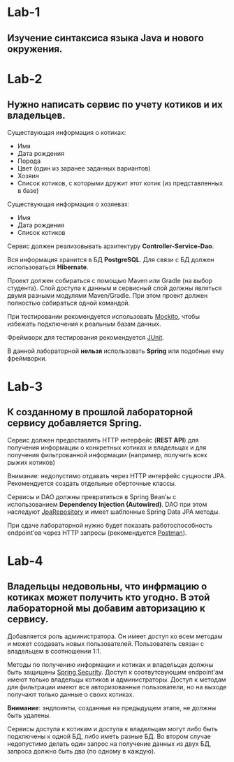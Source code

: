 # Lab-1

## Изучение синтаксиса языка Java и нового окружения.




# Lab-2

## Нужно написать сервис по учету котиков и их владельцев.

Существующая информация о котиках:
- Имя
- Дата рождения
- Порода
- Цвет (один из заранее заданных вариантов)
- Хозяин
- Список котиков, с которыми дружит этот котик (из представленных в базе)

Существующая информация о хозяевах:
- Имя
- Дата рождения
- Список котиков

Сервис должен реализовывать архитектуру **Сontroller-Service-Dao**.

Вся информация хранится в БД **PostgreSQL**. Для связи с БД должен использоваться **Hibernate**.

Проект должен собираться с помощью Maven или Gradle (на выбор студента). 
Слой доступа к данным и сервисный слой должны являться двумя разными модулями Maven/Gradle. При этом проект должен полностью собираться одной командой.

При тестировании рекомендуется использовать [Mockito](https://mvnrepository.com/artifact/org.mockito/mockito-core), чтобы избежать подключения к реальным базам данных. 

Фреймворк для тестирования рекомендуется [JUnit](https://mvnrepository.com/artifact/org.junit.jupiter/junit-jupiter-api).

В данной лабораторной **нельзя** использовать **Spring** или подобные ему фреймворки.

# Lab-3

## К созданному в прошлой лабораторной сервису добавляется Spring.

Сервис должен предоставлять HTTP интерфейс (**REST API**) для получения информации о конкретных котиках и владельцах и для получения фильтрованной информации (например, получить всех рыжих котиков)

Внимание: недопустимо отдавать через HTTP интерфейс сущности JPA. Рекомендуется создать отдельные оберточные классы.

Сервисы и DAO должны превратиться в Spring Bean’ы с использованием **Dependency Injection (Autowired)**. DAO при этом наследуют [JpaRepository](https://www.baeldung.com/spring-data-repositories#repositories) и имеет шаблонные Spring Data JPA методы.

При сдаче лабораторной нужно будет показать работоспособность endpoint’ов через HTTP запросы (рекомендуется [Postman](https://www.postman.com/downloads/)).

# Lab-4

## Владельцы недовольны, что инфрмацию о котиках может получить кто угодно. В этой лабораторной мы добавим авторизацию к сервису.

Добавляется роль администратора. Он имеет доступ ко всем методам и может создавать новых пользователей. Пользователь связан с владельцем в соотношении 1:1.

Методы по получению информации и котиках и владельцах должны быть защищены [Spring Security](https://docs.spring.io/spring-security/reference/index.html). Доступ к соотвутсвующим endpoint’ам имеют только владельцы котиков и администраторы. Доступ к методам для фильтрации имеют все авторизованные пользователи, но на выходе получают только данные о своих котиках.

**Внимание**: эндпоинты, созданные на предыдущем этапе, не должны быть удалены.

Сервисы доступа к котикам и доступа к владельцам могут либо быть подключены к одной БД, либо иметь разные БД. Во втором случае недопустимо делать один запрос на получение данных из двух БД, запроса должно быть два (по одному в каждую).
